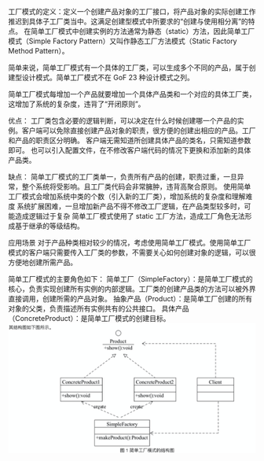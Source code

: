 工厂模式的定义：定义一个创建产品对象的工厂接口，将产品对象的实际创建工作推迟到具体子工厂类当中。这满足创建型模式中所要求的“创建与使用相分离”的特点。
在简单工厂模式中创建实例的方法通常为静态（static）方法，因此简单工厂模式（Simple Factory Pattern）又叫作静态工厂方法模式（Static Factory Method Pattern）。

简单来说，简单工厂模式有一个具体的工厂类，可以生成多个不同的产品，属于创建型设计模式。简单工厂模式不在 GoF 23 种设计模式之列。

简单工厂模式每增加一个产品就要增加一个具体产品类和一个对应的具体工厂类，这增加了系统的复杂度，违背了“开闭原则”。

优点：
工厂类包含必要的逻辑判断，可以决定在什么时候创建哪一个产品的实例。客户端可以免除直接创建产品对象的职责，很方便的创建出相应的产品。工厂和产品的职责区分明确。
客户端无需知道所创建具体产品的类名，只需知道参数即可。
也可以引入配置文件，在不修改客户端代码的情况下更换和添加新的具体产品类。

缺点：
简单工厂模式的工厂类单一，负责所有产品的创建，职责过重，一旦异常，整个系统将受影响。且工厂类代码会非常臃肿，违背高聚合原则。
使用简单工厂模式会增加系统中类的个数（引入新的工厂类），增加系统的复杂度和理解难度
系统扩展困难，一旦增加新产品不得不修改工厂逻辑，在产品类型较多时，可能造成逻辑过于复杂
简单工厂模式使用了 static 工厂方法，造成工厂角色无法形成基于继承的等级结构。

应用场景
对于产品种类相对较少的情况，考虑使用简单工厂模式。使用简单工厂模式的客户端只需要传入工厂类的参数，不需要关心如何创建对象的逻辑，可以很方便地创建所需产品。

简单工厂模式的主要角色如下：
简单工厂（SimpleFactory）：是简单工厂模式的核心，负责实现创建所有实例的内部逻辑。工厂类的创建产品类的方法可以被外界直接调用，创建所需的产品对象。
抽象产品（Product）：是简单工厂创建的所有对象的父类，负责描述所有实例共有的公共接口。
具体产品（ConcreteProduct）：是简单工厂模式的创建目标。
![avatar](1611298993754_2C7229F9-111C-42F9-AE57-5D686B366522.png)